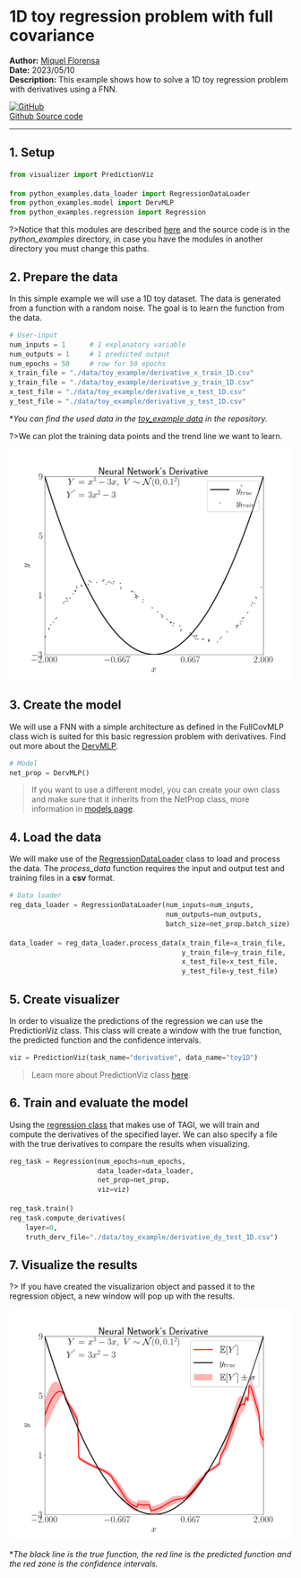 # 1D toy regression problem with full covariance

**Author:** [Miquel Florensa](https://www.linkedin.com/in/miquel-florensa/)  
**Date:** 2023/05/10  
**Description:** This example shows how to solve a 1D toy regression problem with derivatives using a FNN.  

<a href="https://github.com/lhnguyen102/cuTAGI/blob/main/python_examples/derivative_regression_runner.py" class="github-link">
  <div class="github-icon-container">
    <img src="../../images/GitHub-Mark.png" alt="GitHub" height="32" width="64">
  </div>
  <div class="github-text-container">
    Github Source code
  </div>
</a>

---

## 1. Setup

```python
from visualizer import PredictionViz

from python_examples.data_loader import RegressionDataLoader
from python_examples.model import DervMLP
from python_examples.regression import Regression
```

?>Notice that this modules are described [here](modules/modules.md) and the source code is in the *python_examples* directory, in case you have the modules in another directory you must change this paths.

## 2. Prepare the data

In this simple example we will use a 1D toy dataset. The data is generated from a function with a random noise. The goal is to learn the function from the data.

```python
# User-input
num_inputs = 1      # 1 explanatory variable
num_outputs = 1     # 1 predicted output
num_epochs = 50     # row for 50 epochs
x_train_file = "./data/toy_example/derivative_x_train_1D.csv"
y_train_file = "./data/toy_example/derivative_y_train_1D.csv"
x_test_file = "./data/toy_example/derivative_x_test_1D.csv"
y_test_file = "./data/toy_example/derivative_y_test_1D.csv"
```

**You can find the used data in the [toy_example data](https://github.com/lhnguyen102/cuTAGI/tree/main/data/toy_example) in the repository.*

?>We can plot the training data points and the trend line we want to learn.

![1D toy derivative problem data](../../images/1D_toy_regression_derivative_data.png)

## 3. Create the model

We will use a FNN with a simple architecture as defined in the FullCovMLP class wich is suited for this basic regression problem with derivatives. Find out more about the [DervMLP](modules/models?id=derivative-regression-mlp-class).

```python
# Model
net_prop = DervMLP()
```

> If you want to use a different model, you can create your own class and make sure that it inherits from the NetProp class, more information in [models page](modules/models?id=netprop-class).

## 4. Load the data

We will make use of the [RegressionDataLoader](modules/data-loader?id=data-loader) class to load and process the data. The *process_data* function requires the input and output test and training files in a **csv** format.

```python
# Data loader
reg_data_loader = RegressionDataLoader(num_inputs=num_inputs,
                                       num_outputs=num_outputs,
                                       batch_size=net_prop.batch_size)
                                       
data_loader = reg_data_loader.process_data(x_train_file=x_train_file,
                                           y_train_file=y_train_file,
                                           x_test_file=x_test_file,
                                           y_test_file=y_test_file)
```

## 5. Create visualizer

In order to visualize the predictions of the regression we can use the PredictionViz class. This class will create a window with the true function, the predicted function and the confidence intervals.

```python
viz = PredictionViz(task_name="derivative", data_name="toy1D")
```

> Learn more about  PredictionViz class [here](https://github.com/lhnguyen102/cuTAGI/blob/main/visualizer.py).

## 6. Train and evaluate the model

Using the [regression class](modules/regression?id=regression-class) that makes use of TAGI, we will train and compute the derivatives of the specified layer. We can also specify a file with the true derivatives to compare the results when visualizing.

```python
reg_task = Regression(num_epochs=num_epochs,
                      data_loader=data_loader,
                      net_prop=net_prop,
                      viz=viz)

reg_task.train()
reg_task.compute_derivatives(
    layer=0,
    truth_derv_file="./data/toy_example/derivative_dy_test_1D.csv")
```

## 7. Visualize the results

?> If you have created the visualizarion object and passed it to the regression object, a new window will pop up with the results.

![1D toy regression heteroscedastic problem](../../images/1D_toy_regression_derivative.png)

**The black line is the true function, the red line is the predicted function and the red zone is the confidence intervals.*
